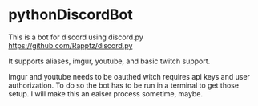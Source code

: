 # pythonDiscordBot

This is a bot for discord using discord.py https://github.com/Rapptz/discord.py

It supports aliases, imgur, youtube, and basic twitch support. 

Imgur and youtube needs to be oauthed witch requires api keys and user authorization. To do so the bot has to be run in a terminal
to get those setup. I will make this an eaiser process sometime, maybe.
